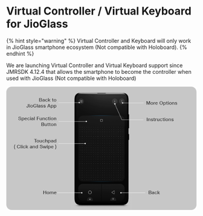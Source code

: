 # Virtual Controller / Virtual Keyboard for JioGlass

{% hint style="warning" %}
Virtual Controller and Keyboard will only work in JioGlass smartphone ecosystem (Not compatible with Holoboard).
{% endhint %}

We are launching Virtual Controller and Virtual Keyboard support since JMRSDK 4.12.4 that allows the smartphone to become the controller when used with JioGlass (Not compatible with Holoboard)

![Virtual Controller and its functions](<../.gitbook/assets/VC Keybinding.png>)
